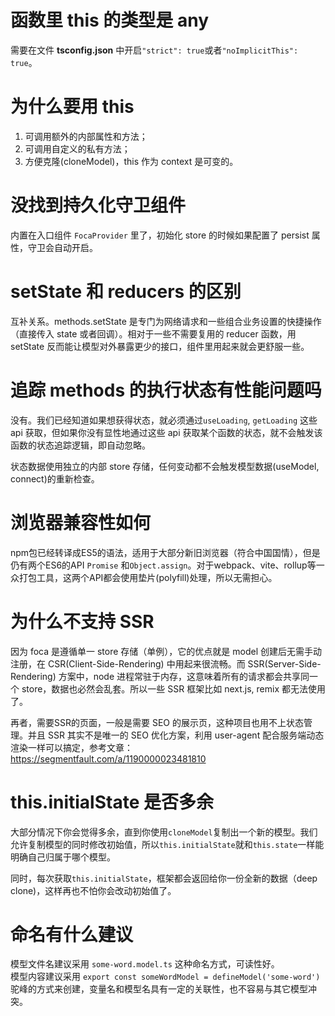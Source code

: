 # <!-- {docsify-ignore} -->

# 函数里 this 的类型是 any

需要在文件 **tsconfig.json** 中开启`"strict": true`或者`"noImplicitThis": true`。

# 为什么要用 this

1. 可调用额外的内部属性和方法；
2. 可调用自定义的私有方法；
3. 方便克隆(cloneModel)，this 作为 context 是可变的。

# 没找到持久化守卫组件

内置在入口组件 `FocaProvider` 里了，初始化 store 的时候如果配置了 persist 属性，守卫会自动开启。

# setState 和 reducers 的区别

互补关系。methods.setState 是专门为网络请求和一些组合业务设置的快捷操作（直接传入 state 或者回调）。相对于一些不需要复用的 reducer 函数，用 setState 反而能让模型对外暴露更少的接口，组件里用起来就会更舒服一些。

# 追踪 methods 的执行状态有性能问题吗

没有。我们已经知道如果想获得状态，就必须通过`useLoading`, `getLoading` 这些 api 获取，但如果你没有显性地通过这些 api 获取某个函数的状态，就不会触发该函数的状态追踪逻辑，即自动忽略。

状态数据使用独立的内部 store 存储，任何变动都不会触发模型数据(useModel, connect)的重新检查。

# 浏览器兼容性如何

npm包已经转译成ES5的语法，适用于大部分新旧浏览器（符合中国国情），但是仍有两个ES6的API `Promise` 和`Object.assign`。对于webpack、vite、rollup等一众打包工具，这两个API都会使用垫片(polyfill)处理，所以无需担心。

# 为什么不支持 SSR

因为 foca 是遵循单一 store 存储（单例），它的优点就是 model 创建后无需手动注册，在 CSR(Client-Side-Rendering) 中用起来很流畅。而 SSR(Server-Side-Rendering) 方案中，node 进程常驻于内存，这意味着所有的请求都会共享同一个 store，数据也必然会乱套。所以一些 SSR 框架比如 next.js, remix 都无法使用了。

再者，需要SSR的页面，一般是需要 SEO 的展示页，这种项目也用不上状态管理。并且 SSR 其实不是唯一的 SEO 优化方案，利用 user-agent 配合服务端动态渲染一样可以搞定，参考文章：https://segmentfault.com/a/1190000023481810

# this.initialState 是否多余

大部分情况下你会觉得多余，直到你使用`cloneModel`复制出一个新的模型。我们允许复制模型的同时修改初始值，所以`this.initialState`就和`this.state`一样能明确自己归属于哪个模型。

同时，每次获取`this.initialState`，框架都会返回给你一份全新的数据（deep clone)，这样再也不怕你会改动初始值了。

# 命名有什么建议

模型文件名建议采用 `some-word.model.ts` 这种命名方式，可读性好。<br/>
模型内容建议采用 `export const someWordModel = defineModel('some-word')` 驼峰的方式来创建，变量名和模型名具有一定的关联性，也不容易与其它模型冲突。
